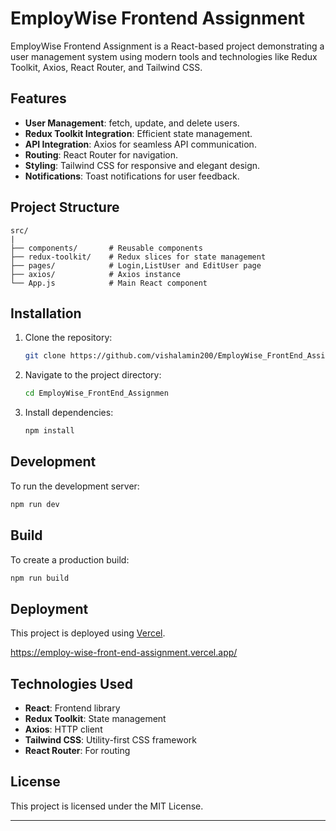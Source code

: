 
# EmployWise Frontend Assignment

EmployWise Frontend Assignment is a React-based project demonstrating a user management system using modern tools and technologies like Redux Toolkit, Axios, React Router, and Tailwind CSS.

## Features

- **User Management**: fetch, update, and delete users.
- **Redux Toolkit Integration**: Efficient state management.
- **API Integration**: Axios for seamless API communication.
- **Routing**: React Router for navigation.
- **Styling**: Tailwind CSS for responsive and elegant design.
- **Notifications**: Toast notifications for user feedback.

## Project Structure

```
src/
|
├── components/       # Reusable components
├── redux-toolkit/    # Redux slices for state management
├── pages/            # Login,ListUser and EditUser page
├── axios/            # Axios instance
└── App.js            # Main React component
```

## Installation

1. Clone the repository:
   ```bash
   git clone https://github.com/vishalamin200/EmployWise_FrontEnd_Assignment
   ```

2. Navigate to the project directory:
   ```bash
   cd EmployWise_FrontEnd_Assignmen
   ```

3. Install dependencies:
   ```bash
   npm install
   ```

## Development

To run the development server:
```bash
npm run dev
```

## Build

To create a production build:
```bash
npm run build
```

## Deployment

This project is deployed using [Vercel](https://employ-wise-front-end-assignment.vercel.app/).

https://employ-wise-front-end-assignment.vercel.app/




## Technologies Used

- **React**: Frontend library
- **Redux Toolkit**: State management
- **Axios**: HTTP client
- **Tailwind CSS**: Utility-first CSS framework
- **React Router**: For routing

## License

This project is licensed under the MIT License.

---


